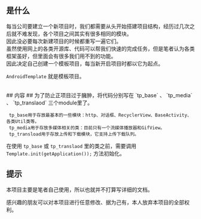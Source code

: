 
## 是什么 ##
  每当公司要建立一个新项目时，我们都需要从头开始搭建项目结构，经历过几次之后就不难发现，各个项目之间其实有很多相同的模块。<br>
  因此没必要每次新建项目的时候都重写一遍它们。<br>
  虽然使用网上的各类开源库、代码可以帮我们快速的完成任务，但是笔者认为各类框架虽好，但里面会有很多我们用不到的功能。<br>
  因此决定自己创建一个模板项目，每当新开启项目时都以它为起点。<br>

  `AndroidTemplate` 就是模板项目。

<br>
## 内容 ##
  为了防止正项目过于臃肿，将代码分别写在 `tp_base` 、 `tp_media` 、 `tp_translaod` 三个module里了。

     tp_base用于存放最基本的一些模块：http、对话框、RecyclerView、BaseActivity、各类Util类等。
     tp_media用于存放多媒体相关的类：目前只有一个流媒体播放器和GifView。
     tp_transload用于存放上传和下载模块，它支持上传下载队列。

  在使用 `tp_base` 或 `tp_translaod` 里的类之前，需要调用 `Template.init(getApplication());` 方法初始化。
<br>
## 提示 ##
   本项目主要是笔者自己使用，所以也就并不打算写详细的文档。

   感兴趣的朋友可以对本项目进行任意修改、据为己有，本人放弃本项目的全部权利。